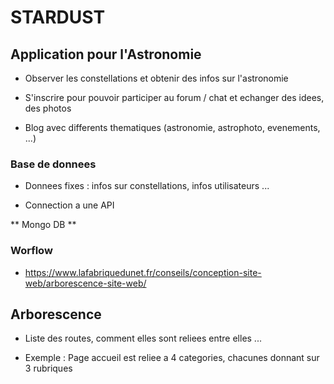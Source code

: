 # STARDUST

## Application pour l'Astronomie

 - Observer les constellations et obtenir des infos sur l'astronomie

 - S'inscrire pour pouvoir participer au forum / chat et echanger des idees, des photos

 - Blog avec differents thematiques (astronomie, astrophoto, evenements, ...)

### Base de donnees

 - Donnees fixes : infos sur constellations, infos utilisateurs ...

 - Connection a une API

 ** Mongo DB **

### Worflow

 - https://www.lafabriquedunet.fr/conseils/conception-site-web/arborescence-site-web/


## Arborescence 

- Liste des routes, comment elles sont reliees entre elles ...

- Exemple : Page accueil est reliee a 4 categories, chacunes donnant sur 3 rubriques




